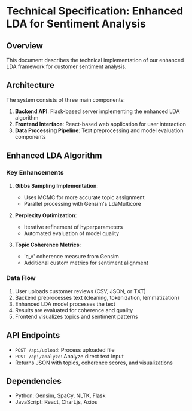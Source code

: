 # Technical Specification: Enhanced LDA for Sentiment Analysis

## Overview
This document describes the technical implementation of our enhanced LDA framework for customer sentiment analysis.

## Architecture
The system consists of three main components:
1. **Backend API**: Flask-based server implementing the enhanced LDA algorithm
2. **Frontend Interface**: React-based web application for user interaction
3. **Data Processing Pipeline**: Text preprocessing and model evaluation components

## Enhanced LDA Algorithm
### Key Enhancements
1. **Gibbs Sampling Implementation**:
   - Uses MCMC for more accurate topic assignment
   - Parallel processing with Gensim's LdaMulticore

2. **Perplexity Optimization**:
   - Iterative refinement of hyperparameters
   - Automated evaluation of model quality

3. **Topic Coherence Metrics**:
   - 'c_v' coherence measure from Gensim
   - Additional custom metrics for sentiment alignment

### Data Flow
1. User uploads customer reviews (CSV, JSON, or TXT)
2. Backend preprocesses text (cleaning, tokenization, lemmatization)
3. Enhanced LDA model processes the text
4. Results are evaluated for coherence and quality
5. Frontend visualizes topics and sentiment patterns

## API Endpoints
- `POST /api/upload`: Process uploaded file
- `POST /api/analyze`: Analyze direct text input
- Returns JSON with topics, coherence scores, and visualizations

## Dependencies
- Python: Gensim, SpaCy, NLTK, Flask
- JavaScript: React, Chart.js, Axios